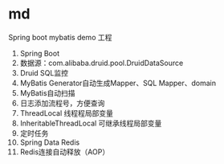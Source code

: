 # md
Spring boot mybatis demo 工程

1. Spring Boot
2. 数据源：com.alibaba.druid.pool.DruidDataSource
3. Druid SQL监控
4. MyBatis Generator自动生成Mapper、SQL Mapper、domain
5. MyBatis自动扫描
6. 日志添加流程号，方便查询
  1. ThreadLocal 线程程局部变量
  2. InheritableThreadLocal 可继承线程局部变量
7. 定时任务 
8. Spring Data Redis
9. Redis连接自动释放（AOP）

